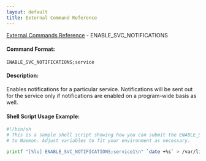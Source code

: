 ```yaml
---
layout: default
title: External Command Reference
---
```


<!--
************************************************
* AUTO GENERATED PAGE - USE ./update SCRIPT
************************************************
-->

<span class="glyphicon glyphicon-arrow-up"></span><a href="index.html"> External Commands Reference</a> - ENABLE_SVC_NOTIFICATIONS<br>


#### Command Format:

`ENABLE_SVC_NOTIFICATIONS;service`

#### Description:

Enables notifications for a particular service. Notifications will be sent out for the service only if notifications are enabled on a program-wide basis as well.

#### Shell Script Usage Example:

```sh
#!/bin/sh
# This is a sample shell script showing how you can submit the ENABLE_SVC_NOTIFICATIONS command
# to Naemon. Adjust variables to fit your environment as necessary.

printf "[%lu] ENABLE_SVC_NOTIFICATIONS;service1\n" `date +%s` > /var/lib/naemon/naemon.cmd
```



